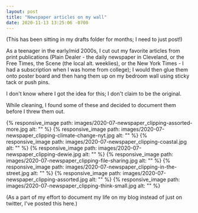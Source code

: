 ```yaml
---
layout: post
title: "Newspaper articles on my wall"
date: 2020-11-13 13:25:06 -0700
---
```


(This has been sitting in my drafts folder for months; I need to just post!)

As a teenager in the early/mid 2000s, I cut out my favorite articles from print publications (Plain Dealer - the daily newspaper in Cleveland, or the Free Times, the Scene (the local alt. weeklies), or the New York Times - I had a subscription when I was home from college); I would then glue them onto poster board and then hang them up on my bedroom wall using sticky tack or push pins. 

I don't know where I got the idea for this; I don't claim to be the original. 

While cleaning, I found some of these and decided to document them before I threw them out. 

{% responsive_image path: images/2020-07-newspaper_clipping-assorted-more.jpg  alt: "" %}
{% responsive_image path: images/2020-07-newspaper_clipping-climate-change-nyt.jpg  alt: "" %}
{% responsive_image path: images/2020-07-newspaper_clipping-coastal.jpg alt: "" %}
{% responsive_image path: images/2020-07-newspaper_clipping-dewie.jpg alt: "" %}
{% responsive_image path: images/2020-07-newspaper_clipping-file-sharing.jpg alt: "" %}
{% responsive_image path: images/2020-07-newspaper_clipping-in-the-street.jpg alt: "" %}
{% responsive_image path: images/2020-07-newspaper_clipping-assorted.jpg alt: "" %}
{% responsive_image path: images/2020-07-newspaper_clipping-think-small.jpg alt: "" %}

(As a part of my effort to document my life on my blog instead of just on twitter, I've posted this here.)